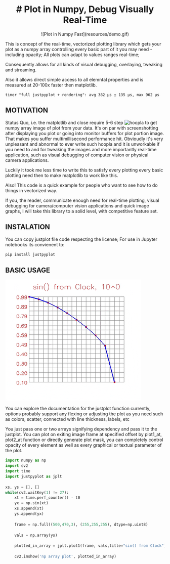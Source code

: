 
<h1 align="center"># Plot in Numpy, Debug Visually Real-Time</h1>
<p align="center">
![Plot in Numpy Fast](resources/demo.gif)
</p>

This is concept of the real-time, vectorized plotting library
which gets your plot as a numpy array controlling every basic part
of it you may need - including opacity;
All plots can adapt to values ranges real-time;

Consequently allows for all kinds of visual debugging, overlaying, 
tweaking and streaming.

Also it allows direct simple access to all elemntal properties and 
is measured at 20-100x faster then matplotlib.
```
timer "full justpyplot + rendering": avg 382 µs ± 135 µs, max 962 µs
```

## MOTIVATION
Status Quo, i.e. the matplotlib and close require 
5-6 step ![hoopla](https://stackoverflow.com/questions/7821518/save-plot-to-numpy-array/77853862#77853862) to get numpy array image of plot from your data. It's on par with screenshotting after displaying you plot or going into monitor buffers for plot portion image. That makes you suffer multimillisecond performance hit. Obvioudly it's very unpleasant and abnormal to ever write such hoopla and it is unworkable if you need to and for tweaking the images and more importantly real-time application, such as visual debugging of computer vision or physical camera applications.

Luckily it took me less time to write this to satisfy every plotting every basic plotting need then to make matplotlib to work like this.

Also!
This code is a quick example for people who want to see how to do things in vectorized way.

If you, the reader, communicate enough need for real-time plotting, visual debugging for camera/computer vision applications and quick image graphs, I will take this library to a solid level, with competitive feature set.

## INSTALATION

You can copy justplot file code respecting the license;
For use in Jupyter notebooks its convienent to:
```bash    
pip install justpyplot
```
## BASIC USAGE

![Basic Usage](resources/sinus.gif)

You can explore the documentation for the justplot function currently, options probably support any  flexing or adjusting the plot as you need such as colors, scatter, connected with line thickness, labels, etc

You just pass one or two arrays signifying dependency and pass it to the justplot.
You can plot on exiting image frame at specified offset by plot1_at, plot2_at function or directly generate plot mask, you can completely control opacity of every element as well as every graphical or textual parameter of the plot.

```python
import numpy as np 
import cv2
import time
import justpyplot as jplt

xs, ys = [], []
while(cv2.waitKey(1) != 27):
    xt = time.perf_counter() - t0
    yx = np.sin(xt)
    xs.append(xt)
    ys.append(yx)
    
    frame = np.full((500,470,3), (255,255,255), dtype=np.uint8)
    
    vals = np.array(ys)

    plotted_in_array = jplt.plot1(frame, vals,title="sin() from Clock")
    
    cv2.imshow('np array plot', plotted_in_array)
```
